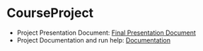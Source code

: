 # CourseProject

- Project Presentation Document: [Final Presentation Document](FinalPresentation.pdf)
- Project Documentation and run help: [Documentation](FinalProjectDocumentation.pdf)
